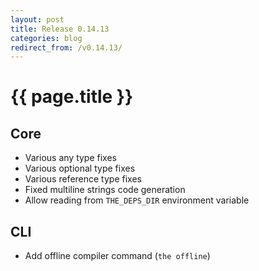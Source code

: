 ```yaml
---
layout: post
title: Release 0.14.13
categories: blog
redirect_from: /v0.14.13/
---
```


# {{ page.title }}

## Core
- Various any type fixes
- Various optional type fixes
- Various reference type fixes
- Fixed multiline strings code generation
- Allow reading from `THE_DEPS_DIR` environment variable

## CLI
- Add offline compiler command (`the offline`)
